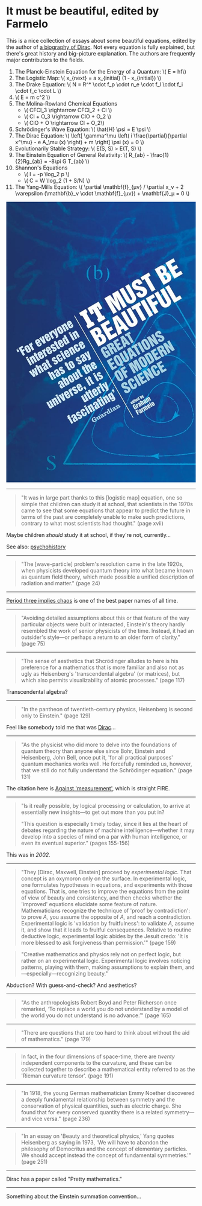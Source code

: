 # It must be beautiful, edited by Farmelo

This is a nice collection of essays about some beautiful equations,
edited by the author of [a biography of Dirac][]. Not every equation
is fully explained, but there's great history and big-picture
explanation. The authors are frequently major contributors to the
fields.

[a biography of Dirac]: /20230816-strangest_man_by_farmelo/ "The Strangest Man, by Farmelo"


1. The Planck-Einstein Equation for the Energy of a Quantum: \\( E = hf\\)
2. The Logistic Map: \\( x_{next} = a x_{initial} (1 - x_{initial}) \\)
3. The Drake Equation: \\( N = R^* \cdot f_p \cdot n_e \cdot f_l \cdot f_i \cdot f_c \cdot L \\)
4. \\( E = m c^2 \\)
5. The Molina-Rowland Chemical Equations
    * \\( CFCl_3 \rightarrow CFCl_2 + Cl \\)
    * \\( Cl + O_3 \rightarrow ClO + O_2 \\)
    * \\( ClO + O \rightarrow Cl + O_2\\)
6. Schrödinger's Wave Equation: \\( \hat{H} \psi = E \psi \\)
7. The Dirac Equation: \\( \left[ \gamma^\mu \left( i \frac{\partial}{\partial x^\mu} - e A_\mu (x) \right) + m \right] \psi (x) = 0 \\)
8. Evolutionarily Stable Strategy: \\( E(S, S) > E(T, S) \\)
9. The Einstein Equation of General Relativity: \\( R_{ab} - \frac{1}{2}Rg_{ab} = -8\pi G T_{ab} \\)
10. Shannon's Equations
    * \\( I = -p \log_2 p \\)
    * \\( C = W \log_2 (1 + S/N) \\)
11. The Yang-Mills Equation: \\( \partial \mathbf{f}_{μν} / \partial x_ν + 2 \varepsilon (\mathbf{b}_ν \cdot \mathbf{f}\_{μν}) + \mathbf{J}_μ = 0 \\)


![cover](cover.jpg)


---

> "It was in large part thanks to this [logistic map] equation, one so
> simple that children can study it at school, that scientists in the
> 1970s came to see that some equations that appear to predict the
> future in terms of the past are completely unable to make such
> predictions, contrary to what most scientists had thought." (page
> xvii)

Maybe children _should_ study it at school, if they're not,
currently...

See also: [psychohistory][]

[psychohistory]: /20200714-foundation_trilogy/ "Asimov's Foundation trilogy"


---

> "The [wave-particle] problem's resolution came in the late 1920s,
> when physicists developed quantum theory into what became known as
> quantum field theory, which made possible a unified description of
> radiation and matter." (page 24)


---

[Period three implies chaos][] is one of the best paper names of all
time.

[Period three implies chaos]: https://www.johndcook.com/blog/2021/04/09/period-three-implies-chaos/ "explainer"


---

> "Avoiding detailed assumptions about this or that feature of the way
> particular objects were built or interacted, Einstein's theory
> hardly resembled the work of senior physicists of the time. Instead,
> it had an outsider's style—or perhaps a return to an older form of
> clarity." (page 75)


---

> "The sense of aesthetics that Shcrödinger alludes to here is his
> preference for a mathematics that is more familiar and also not as
> ugly as Heisenberg's 'transcendental algebra' (or matrices), but
> which also permits visualizability of atomic processes." (page 117)

Transcendental algebra?


---

> "In the pantheon of twentieth-century physics, Heisenberg is second
> only to Einstein." (page 129)

Feel like somebody told me that was [Dirac][]...

[Dirac]: /20230816-strangest_man_by_farmelo/ "The Strangest Man, by Farmelo"


---

> "As the physicist who did more to delve into the foundations of
> quantum theory than anyone else since Bohr, Einstein and Heisenberg,
> John Bell, once put it, 'for all practical purposes' quantum
> mechanics works well. He forcefully reminded us, however, that we
> still do not fully understand the Schrödinger equation." (page 131)

The citation here is [Against 'measurement'][], which is straight FIRE.

[Against 'measurement']: https://www.informationphilosopher.com/solutions/scientists/bell/Against_Measurement.pdf


---

> "Is it really possible, by logical processing or calculation, to
> arrive at essentially new insights—to get out more than you put in?
>
> "This question is especially timely today, since it lies at the
> heart of debates regarding the nature of machine
> intelligence—whether it may develop into a species of mind on a par
> with human intelligence, or even its eventual superior." (pages
> 155-156)

This was in _2002._


---

> "They [Dirac, Maxwell, Einstein] proceed by _experimental logic._
> That concept is an oxymoron only on the surface. In experimental
> logic, one formulates hypotheses in equations, and experiments with
> those equations. That is, one tries to improve the equations from
> the point of view of beauty and consistency, and then checks whether
> the 'improved' equations elucidate some feature of nature.
> Mathematicians recognize the technique of 'proof by contradiction':
> to prove _A,_ you assume the opposite of _A,_ and reach a
> contradiction. Experimental logic is 'validation by fruitfulness':
> to validate _A,_ assume it, and show that it leads to fruitful
> consequences. Relative to routine deductive logic, experimental
> logic abides by the Jesuit credo: 'It is more blessed to ask
> forgiveness than permission.'" (page 159)

> "Creative mathematics and physics rely not on perfect logic, but
> rather on an experimental logic. Experimental logic involves
> noticing patterns, playing with them, making assumptions to explain
> them, and—especially—recognizing beauty."

Abduction? With guess-and-check? And aesthetics?


---

> "As the anthropologists Robert Boyd and Peter Richerson once
> remarked, ‘To replace a world you do not understand by a model of
> the world you do not understand is no advance.’" (page 165)


---

> "There are questions that are too hard to think about without the
> aid of mathematics." (page 179)


---

> In fact, in the four dimensions of space-time, there are _twenty_
> independent components to the curvature, and these can be collected
> together to describe a mathematical entity referred to as the
> 'Rieman curvature tensor'. (page 191)


---

> "In 1918, the young German mathematician Emmy Noether discovered a
> deeply fundamental relationship between symmetry and the
> conservation of physical quantities, such as electric charge. She
> found that for every conserved quantity there is a related
> symmetry—and vice versa." (page 236)


---

> "In an essay on 'Beauty and theoretical physics,' Yang quotes
> Heisenberg as saying in 1973, 'We will have to abandon the
> philosophy of Democritus and the concept of elementary particles. We
> should accept instead the concept of fundamental symmetries.'" (page
> 251)


---

Dirac has a paper called "Pretty mathematics."


---

Something about the Einstein summation convention...
